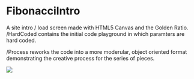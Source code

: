 # FibonacciIntro
<p>
A site intro / load screen made with HTML5 Canvas and the Golden Ratio.
/HardCoded contains the initial code playground in which paramters are hard coded.
</p>
<p>
/Process reworks the code into a more moderular, object oriented format demonstrating the creative process for the series of pieces.
</p>
<p>
<img src='https://github.com/bloom510/FibonacciIntro/blob/master/lotusspiral.gif?raw=true' />
</p>